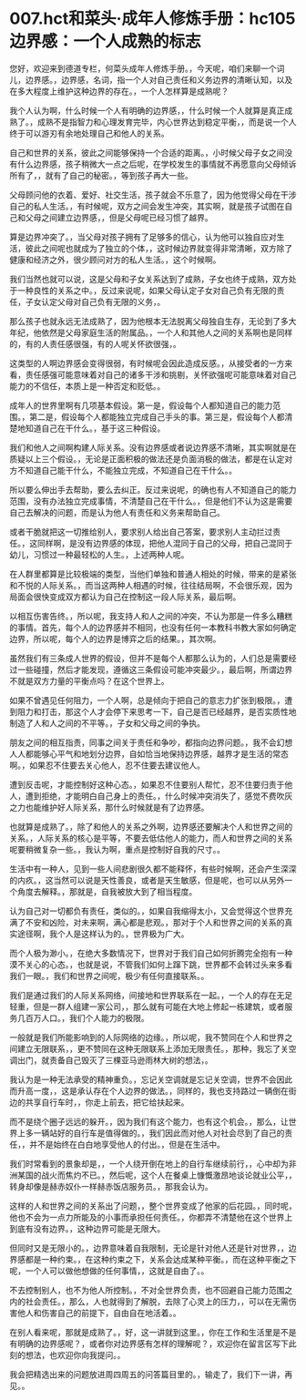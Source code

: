 # 007.hct和菜头·成年人修炼手册：hc105 边界感：一个人成熟的标志

您好，欢迎来到德道专栏，何菜头成年人修炼手册。，今天呢，咱们来聊一个词儿，边界感。，边界感，名词，指一个人对自己责任和义务边界的清晰认知，以及在多大程度上维护这种边界的存在。，一个人怎样算是成熟呢？

我个人认为啊，什么时候一个人有明确的边界感，，什么时候一个人就算是真正成熟了。，成熟不是指智力和心理发育完毕，内心世界达到稳定平衡，，而是说一个人终于可以游刃有余地处理自己和他人的关系。

自己和世界的关系，彼此之间能够保持一个合适的距离。，小时候父母子女之间没有什么边界感，孩子稍微大一点之后呢，在学校发生的事情就不再愿意向父母倾诉所有了，，就有了自己的秘密。，等到孩子再大一些。

父母顾问他的衣着、爱好、社交生活，孩子就会不乐意了，因为他觉得父母在干涉自己的私人生活。，有时候呢，双方之间会发生冲突，其实啊，就是孩子试图在自己和父母之间建立边界感，，但是父母呢已经习惯了越界。

算是边界冲突了。，当父母对孩子拥有了足够多的信心，认为他可以独自应对生活，彼此之间呢也就成为了独立的个体，，这时候边界就变得非常清晰，双方除了健康和经济之外，很少顾问对方的私人生活。，这个时候啊。

我们当然也就可以说，这是父母和子女关系达到了成熟，子女也终于成熟，双方处于一种良性的关系之中。，反过来说呢，如果父母认定子女对自己负有无限的责任，子女认定父母对自己负有无限的义务，。

那么孩子也就永远无法成熟了，因为他根本无法脱离父母独自生存，无论到了多大年纪，他依然是父母家庭生活的附属品。，一个人和其他人之间的关系啊也是同样的，有的人责任感很强，有的人呢关怀欲很强，。

这类型的人啊边界感会变得很弱，有时候呢会因此造成反感。，从接受者的一方来看，责任感强可能意味着对自己的诸多干涉和挑剔，关怀欲强呢可能意味着对自己能力的不信任，本质上是一种否定和贬低。。

成年人的世界里啊有几项基本假设。第一是，假设每个人都知道自己的能力范围。，第二是，假设每个人都能独立完成自己手头的事。第三是，假设每个人都清楚地知道自己在干什么。，基于这三种假设。

我们和他人之间啊构建人际关系。没有边界感或者说边界感不清晰，其实啊就是在质疑以上三个假设。，无论是正面积极的做法还是负面消极的做法，都是在认定对方不知道自己能干什么，不能独立完成，不知道自己在干什么。。

所以要么伸出手去帮助，要么去纠正。反过来说呢，的确也有人不知道自己的能力范围，没有办法独立完成事情，不清楚自己在干什么。，但是他们不认为这是需要自己去解决的问题，而是认为他人有责任和义务来帮助自己。

或者干脆就把这一切推给别人，要求别人给出自己答案，要求别人主动拦过责任。，这同样啊，是没有边界感的体现，把他人混同于自己的父母，把自己混同于幼儿，习惯过一种最轻松的人生。，上述两种人呢。

在人群里都算是比较极端的类型，当他们单独和普通人相处的时候，带来的是紧张和不悦的人际关系。，而当这两种人相遇的时候，往往结局啊，不会很乐观，因为局面会很快变成双方都认为自己在控制这一段人际关系，最后啊。

以相互伤害告终。，所以呢，我支持人和人之间的冲突，不认为那是一件多么糟糕的事情。首先，每个人的边界感并不相同，也没有任何一本教科书教大家如何确定边界，所以呢，每个人的边界是博弈之后的结果。，其次啊。

虽然我们有三条成人世界的假设，但并不是每个人都那么认为的，人们总是需要经过一些碰撞，然后才能发现，遵循这三条假设可能冲突最少。，最后啊，所谓边界不就是双方力量的平衡点吗？在这个世界上。

如果不曾遇见任何阻力，一个人啊，总是倾向于把自己的意志力扩张到极限。，遭到阻力和打击，那这个人才会停下来思考一下，自己是否已经越界，是否实质性地制造了人和人之间的不平等。，子女和父母之间的争执。

朋友之间的相互指责，同事之间关于责任和争吵，都指向边界问题。，我不会幻想人人都能够心平气和地划分边界，自如恰当地保持边界感，越界才是生活的常态啊。，如果忍不住要去关心他人，忍不住要去建议他人。

遭到反击呢，才能控制好这种心态。，如果忍不住要别人帮忙，忍不住要归责于他人，遭到拒绝，才能明白自己身上的责任。，什么时候冲突消失了，感觉不费吹灰之力也能维护好人际关系，那什么时候就是有了边界感。

也就算是成熟了。，除了和他人的关系之外啊，边界感还要解决个人和世界之间的关系。，人际关系的核心是平等，不要去低估他人的能力，而人和世界之间的关系呢要稍微复杂一些。，我认为啊，重点是控制好自我的尺寸。。

生活中有一种人，见到一些人间悲剧很久都不能释怀，有些时候啊，还会产生深深的内疚。，这当然可以说是天性善良，或者是天生敏感，但是呢，也可以从另外一个角度去解释。，那就是，自我被放大到了相当程度。

认为自己对一切都负有责任，类似的。，如果自我缩得太小，又会觉得这个世界充满了不安和凶险，对未来啊，满心都是悲观。，那对于个人和世界之间的关系的真实途径啊，我个人是这样认为的。，世界极为广大。

而个人极为渺小。，在绝大多数情况下，世界对于我们自己如何折腾完全抱有一种漠不关心的心态。，也就是说，不管我们如何上蹿下跳，世界都不会转过头来多看我们一眼。，我们和世界之间呢，极少有任何直接联系。。

我们是通过我们的人际关系网络，间接地和世界联系在一起。，一个人的存在无足轻重，但是一群人组建一家公司，，那么就有可能在大地上修起一栋建筑，或者服务几百万人口。，我们个人能力的极限。

一般就是我们所能影响到的人际网络的边缘。，所以呢，我不赞同在个人和世界之间建立无限联系，，更不赞同在这种无限联系上添加无限责任。，那种，我忘了关空调出门，就责备自己毁灭了三棵亚马逊雨林大树的想法，。

我认为是一种无法承受的精神重负。，忘记关空调就是忘记关空调，世界不会因此而升高一度，，这是承认存在个人边界的做法。，同样的，我也支持路过一辆倒在街边的共享自行车时，，你走上前去，把它给扶起来。

而不是绕个圈子远远的躲开。，因为我们有这个能力，也有这个机会。，那么，让世界上多一辆站好的自行车是值得做的。，我们因此而对他人对社会尽到了自己的责任，，并不是始终在白白地享受他人的付出。，但是在生活中。

我们时常看到的景象却是，，一个人绕开倒在地上的自行车继续前行，，心中却为非洲某国的战火而焦灼不已。，然后呢，这个人在餐桌上慷慨激昂地谈论就业公平，，转身却像是赫赤奴仆一样赫赤饭店服务员。，那我会认为。

这样的人和世界之间的关系出了问题，，整个世界变成了他家的后花园。，同时呢，他也不会为一点力所能及的小事而承担任何责任。，你都弄不清楚他在这个世界上到底有没有边界。，这种边界可能是无限大。

但同时又是无限小的。，边界意味着自我限制，无论是针对他人还是针对世界，，边界感都是一种约束。，在这种约束之下，关系会达成某种平衡。，而在这种平衡之下呢，一个人可以做他想做的任何事情，，这就是自由了。。

不去控制别人，也不为他人所控制。，不对全世界负责，也不回避自己能力范围之内的社会责任。，那么，人也就得到了解脱，去除了心灵上的压力，，可以在无需伤害他人和伤害自己的前提下，自由自在地活着。。

在别人看来呢，那就是成熟了。，好，这一讲就到这里。，你在工作和生活里是不是有明确的边界感呢？，或者你对边界感有怎样的理解呢？，欢迎你在留言区写下此刻的想法，也欢迎你向我提问。。

我会把精选出来的问题放进周四周五的问答篇目里的。，输走了，我们下一讲，再见。。